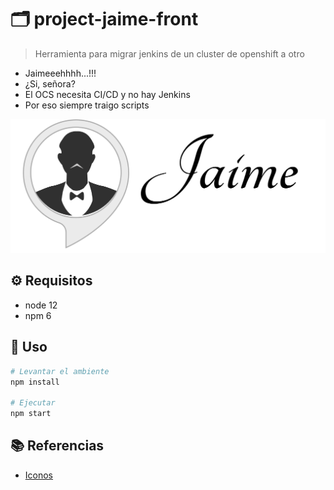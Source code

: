 # :card_index_dividers: project-jaime-front

> Herramienta para migrar jenkins de un cluster de openshift a otro

- Jaimeeehhhh...!!!
- ¿Si, señora?
- El OCS necesita CI/CD y no hay Jenkins
- Por eso siempre traigo scripts

![alt](img/logo-negro.png)

## :gear: Requisitos

- node 12
- npm 6

## :tada: Uso

```bash
# Levantar el ambiente
npm install

# Ejecutar
npm start
```

## :books: Referencias

- [Iconos](https://github.com/ikatyang/emoji-cheat-sheet/blob/master/README.md)


